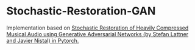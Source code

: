 # Stochastic-Restoration-GAN
Implementation based on <a href="[https://arxiv.org/abs/2006.11239](https://arxiv.org/pdf/2207.01667.pdf)">Stochastic Restoration of Heavily Compressed Musical Audio using Generative Adversarial Networks (by Stefan Lattner and Javier Nistal) in Pytorch.
